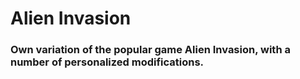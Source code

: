# Alien Invasion

### Own variation of the popular game Alien Invasion, with a number of personalized modifications.


